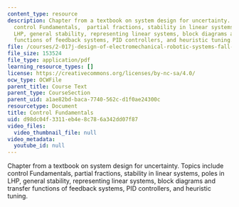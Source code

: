 ```yaml
---
content_type: resource
description: Chapter from a textbook on system design for uncertainty. Topics include
  control Fundamentals,  partial fractions, stability in linear systems, poles in
  LHP, general stability, representing linear systems, block diagrams and transfer
  functions of feedback systems, PID controllers, and heuristic tuning.
file: /courses/2-017j-design-of-electromechanical-robotic-systems-fall-2009/d98dc04f3311eb4e8c786a342dd07f87_MIT2_017JF09_ch11.pdf
file_size: 153524
file_type: application/pdf
learning_resource_types: []
license: https://creativecommons.org/licenses/by-nc-sa/4.0/
ocw_type: OCWFile
parent_title: Course Text
parent_type: CourseSection
parent_uid: a1ae82bd-baca-7740-562c-d1f0ae24300c
resourcetype: Document
title: Control Fundamentals
uid: d98dc04f-3311-eb4e-8c78-6a342dd07f87
video_files:
  video_thumbnail_file: null
video_metadata:
  youtube_id: null
---
```

Chapter from a textbook on system design for uncertainty. Topics include control Fundamentals,  partial fractions, stability in linear systems, poles in LHP, general stability, representing linear systems, block diagrams and transfer functions of feedback systems, PID controllers, and heuristic tuning.